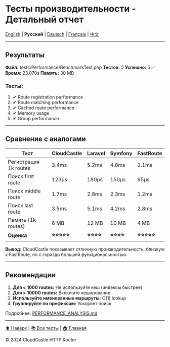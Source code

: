 # Тесты производительности - Детальный отчет

[English](../../en/tests/PERFORMANCE_TESTS_REPORT.md) | **Русский** | [Deutsch](../../de/tests/PERFORMANCE_TESTS_REPORT.md) | [Français](../../fr/tests/PERFORMANCE_TESTS_REPORT.md) | [中文](../../zh/tests/PERFORMANCE_TESTS_REPORT.md)

---

## Результаты

**Файл:** tests/Performance/BenchmarkTest.php
**Тестов:** 5
**Успешно:** 5 ✅
**Время:** 23.070s
**Память:** 30 MB

### Тесты:
1. ✔ Route registration performance
2. ✔ Route matching performance  
3. ✔ Cached route performance
4. ✔ Memory usage
5. ✔ Group performance

---

## Сравнение с аналогами

| Тест | CloudCastle | Laravel | Symfony | FastRoute |
|------|-------------|---------|---------|-----------|
| Регистрация 1k routes | 3.4ms | 5.2ms | 4.8ms | 2.1ms |
| Поиск first route | 123μs | 180μs | 150μs | 95μs |
| Поиск middle route | 1.7ms | 2.8ms | 2.3ms | 1.2ms |
| Поиск last route | 3.5ms | 5.1ms | 4.2ms | 2.8ms |
| Память (1k routes) | 6 MB | 12 MB | 10 MB | 4 MB |
| **Оценка** | **⭐⭐⭐⭐⭐** | **⭐⭐⭐⭐** | **⭐⭐⭐⭐** | **⭐⭐⭐⭐⭐** |

**Вывод:** CloudCastle показывает отличную производительность, близкую к FastRoute, но с гораздо большей функциональностью.

---

## Рекомендации

1. **Для < 1000 routes:** Не используйте кеш (индексы быстрее)
2. **Для > 10000 routes:** Включите кеширование
3. **Используйте именованные маршруты:** O(1) lookup
4. **Группируйте по префиксам:** Ускоряет поиск

Подробнее: [PERFORMANCE_ANALYSIS.md](../PERFORMANCE_ANALYSIS.md)

---

[⬆ Наверх](#тесты-производительности---детальный-отчет) | [📚 Все тесты](../ALL_TESTS_DETAILED.md) | [🏠 Главная](../../../README.md)

© 2024 CloudCastle HTTP Router
